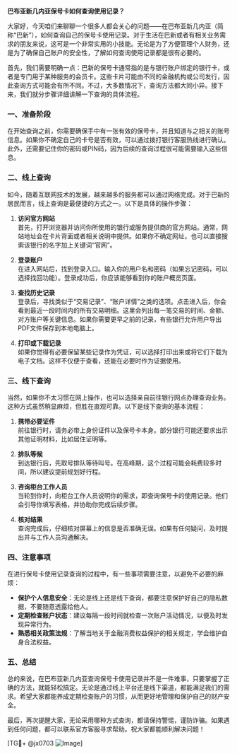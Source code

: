 **巴布亚新几内亚保号卡如何查询使用记录？**

大家好，今天咱们来聊聊一个很多人都会关心的问题——在巴布亚新几内亚（简称“巴新”），如何查询自己的保号卡使用记录。对于生活在巴新或者有相关业务需求的朋友来说，这可是一个非常实用的小技能。无论是为了方便管理个人财务，还是为了确保自己账户的安全性，了解如何查询使用记录都是很有必要的。

首先，我们需要明确一点：巴新的保号卡通常指的是与银行账户绑定的银行卡，或者是专门用于某种服务的会员卡。这些卡片可能由不同的金融机构或公司发行，因此查询方式可能会有所不同。不过，大多数情况下，查询方法都大同小异。接下来，我们就分步骤详细讲解一下查询的具体流程。

### 一、准备阶段

在开始查询之前，你需要确保手中有一张有效的保号卡，并且知道与之相关的账号信息。如果你不确定自己的卡号是否有效，可以通过拨打银行客服热线进行确认。此外，还需要记住你的密码或PIN码，因为后续的查询过程很可能需要输入这些信息。

### 二、线上查询

如今，随着互联网技术的发展，越来越多的服务都可以通过网络完成。对于巴新的居民而言，线上查询是最便捷的方式之一。以下是具体的操作步骤：

1. **访问官方网站**  
   首先，打开浏览器并访问你所使用的银行或服务提供商的官方网站。通常，网站地址会在卡片背面或者相关说明中提供。如果你不确定网址，也可以直接搜索该银行的名字加上关键词“官网”。

2. **登录账户**  
   在进入网站后，找到登录入口。输入你的用户名和密码（如果忘记密码，可以选择找回功能）。登录成功后，你应该能够看到你的账户概览页面。

3. **查找历史记录**  
   登录后，寻找类似于“交易记录”、“账户详情”之类的选项。点击进入后，你会看到最近一段时间内的所有交易明细。这里会列出每一笔交易的时间、金额、对方账户等关键信息。如果你需要更早之前的记录，有些银行允许用户导出PDF文件保存到本地电脑上。

4. **打印或下载记录**  
   如果你觉得有必要保留某些记录作为凭证，可以选择打印出来或将它们下载为电子文档。这样不仅便于查看，还能在必要时作为证据使用。

### 三、线下查询

当然，如果你不太习惯在网上操作，也可以选择亲自前往银行网点办理查询业务。这种方式虽然稍显麻烦，但胜在直观可靠。以下是线下查询的基本流程：

1. **携带必要证件**  
   前往银行时，请务必带上身份证件以及保号卡本身。部分银行可能还要求出示其他证明材料，比如居住证明等。

2. **排队等候**  
   到达银行后，先取号排队等待叫号。在高峰期，这个过程可能会耗费较多时间，所以建议提前规划好行程。

3. **咨询柜台工作人员**  
   当轮到你时，向柜台工作人员说明你的需求，即查询保号卡的使用记录。他们会引导你填写表格，并协助你完成后续步骤。

4. **核对结果**  
   查询完成后，仔细核对屏幕上的信息是否准确无误。如果有任何疑问，及时提出并与工作人员沟通解决。

### 四、注意事项

在进行保号卡使用记录查询的过程中，有一些事项需要注意，以避免不必要的麻烦：

- **保护个人信息安全**：无论是线上还是线下查询，都要注意保护好自己的隐私数据，不要随意透露给他人。
- **定期检查账户状态**：建议每隔一段时间就检查一次账户活动情况，以便及时发现异常行为。
- **熟悉相关政策法规**：了解当地关于金融消费权益保护的相关规定，学会维护自身合法权益。

### 五、总结

总的来说，在巴布亚新几内亚查询保号卡使用记录并不是一件难事，只要掌握了正确的方法，就能轻松搞定。无论是通过线上平台还是线下渠道，都能满足我们的需求。希望大家都能养成定期检查账户的习惯，从而更好地管理和保护自己的财产安全。

最后，再次提醒大家，无论采用哪种方式查询，都请保持警惕，谨防诈骗。如果遇到任何问题，都可以联系官方客服寻求帮助。祝大家都能顺利解决问题！

[TG💪+ @jx0703 ![Image](https://github.com/user-attachments/assets/dbca1d08-cadb-493c-b0ec-ad6f7a83f270)]